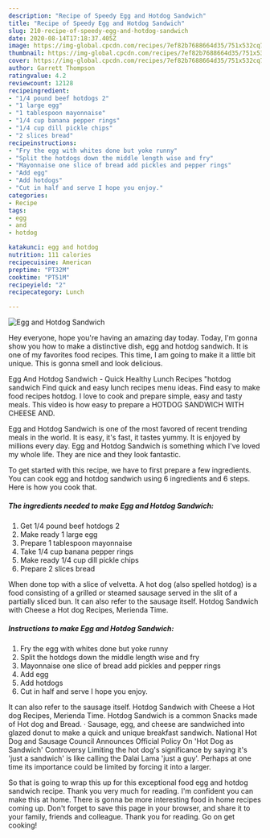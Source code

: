 ```yaml
---
description: "Recipe of Speedy Egg and Hotdog Sandwich"
title: "Recipe of Speedy Egg and Hotdog Sandwich"
slug: 210-recipe-of-speedy-egg-and-hotdog-sandwich
date: 2020-08-14T17:18:37.405Z
image: https://img-global.cpcdn.com/recipes/7ef82b7688664d35/751x532cq70/egg-and-hotdog-sandwich-recipe-main-photo.jpg
thumbnail: https://img-global.cpcdn.com/recipes/7ef82b7688664d35/751x532cq70/egg-and-hotdog-sandwich-recipe-main-photo.jpg
cover: https://img-global.cpcdn.com/recipes/7ef82b7688664d35/751x532cq70/egg-and-hotdog-sandwich-recipe-main-photo.jpg
author: Garrett Thompson
ratingvalue: 4.2
reviewcount: 12128
recipeingredient:
- "1/4 pound beef hotdogs 2"
- "1 large egg"
- "1 tablespoon mayonnaise"
- "1/4 cup banana pepper rings"
- "1/4 cup dill pickle chips"
- "2 slices bread"
recipeinstructions:
- "Fry the egg with whites done but yoke runny"
- "Split the hotdogs down the middle length wise and fry"
- "Mayonnaise one slice of bread add pickles and pepper rings"
- "Add egg"
- "Add hotdogs"
- "Cut in half and serve I hope you enjoy."
categories:
- Recipe
tags:
- egg
- and
- hotdog

katakunci: egg and hotdog 
nutrition: 111 calories
recipecuisine: American
preptime: "PT32M"
cooktime: "PT51M"
recipeyield: "2"
recipecategory: Lunch

---
```



![Egg and Hotdog Sandwich](https://img-global.cpcdn.com/recipes/7ef82b7688664d35/751x532cq70/egg-and-hotdog-sandwich-recipe-main-photo.jpg)

Hey everyone, hope you're having an amazing day today. Today, I'm gonna show you how to make a distinctive dish, egg and hotdog sandwich. It is one of my favorites food recipes. This time, I am going to make it a little bit unique. This is gonna smell and look delicious.

Egg And Hotdog Sandwich - Quick Healthy Lunch Recipes &#34;hotdog sandwich Find quick and easy lunch recipes menu ideas. Find easy to make food recipes hotdog. I love to cook and prepare simple, easy and tasty meals. This video is how easy to prepare a HOTDOG SANDWICH WITH CHEESE AND.

Egg and Hotdog Sandwich is one of the most favored of recent trending meals in the world. It is easy, it's fast, it tastes yummy. It is enjoyed by millions every day. Egg and Hotdog Sandwich is something which I've loved my whole life. They are nice and they look fantastic.


To get started with this recipe, we have to first prepare a few ingredients. You can cook egg and hotdog sandwich using 6 ingredients and 6 steps. Here is how you cook that.

<!--inarticleads1-->

##### The ingredients needed to make Egg and Hotdog Sandwich:

1. Get 1/4 pound beef hotdogs 2
1. Make ready 1 large egg
1. Prepare 1 tablespoon mayonnaise
1. Take 1/4 cup banana pepper rings
1. Make ready 1/4 cup dill pickle chips
1. Prepare 2 slices bread


When done top with a slice of velvetta. A hot dog (also spelled hotdog) is a food consisting of a grilled or steamed sausage served in the slit of a partially sliced bun. It can also refer to the sausage itself. Hotdog Sandwich with Cheese a Hot dog Recipes, Merienda Time. 

<!--inarticleads2-->

##### Instructions to make Egg and Hotdog Sandwich:

1. Fry the egg with whites done but yoke runny
1. Split the hotdogs down the middle length wise and fry
1. Mayonnaise one slice of bread add pickles and pepper rings
1. Add egg
1. Add hotdogs
1. Cut in half and serve I hope you enjoy.


It can also refer to the sausage itself. Hotdog Sandwich with Cheese a Hot dog Recipes, Merienda Time. Hotdog Sandwich is a common Snacks made of Hot dog and Bread. · Sausage, egg, and cheese are sandwiched into glazed donut to make a quick and unique breakfast sandwich. National Hot Dog and Sausage Council Announces Official Policy On &#39;Hot Dog as Sandwich&#39; Controversy Limiting the hot dog&#39;s significance by saying it&#39;s &#39;just a sandwich&#39; is like calling the Dalai Lama &#39;just a guy&#39;. Perhaps at one time its importance could be limited by forcing it into a larger. 

So that is going to wrap this up for this exceptional food egg and hotdog sandwich recipe. Thank you very much for reading. I'm confident you can make this at home. There is gonna be more interesting food in home recipes coming up. Don't forget to save this page in your browser, and share it to your family, friends and colleague. Thank you for reading. Go on get cooking!
